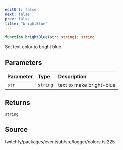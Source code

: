 ```yaml
---
editUrl: false
next: false
prev: false
title: "brightBlue"
---
```


```ts
function brightBlue(str: string): string
```

Set text color to bright blue.

## Parameters

| Parameter | Type | Description |
| :------ | :------ | :------ |
| `str` | `string` | text to make bright-blue |

## Returns

`string`

## Source

twitchfy/packages/eventsub/src/logger/colors.ts:225
